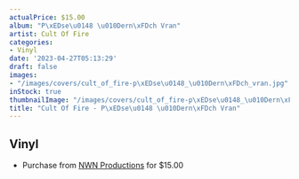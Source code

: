```yaml
---
actualPrice: $15.00
album: "P\xEDse\u0148 \u010Dern\xFDch Vran"
artist: Cult Of Fire
categories:
- Vinyl
date: '2023-04-27T05:13:29'
draft: false
images:
- "/images/covers/cult_of_fire-p\xEDse\u0148_\u010Dern\xFDch_vran.jpg"
inStock: true
thumbnailImage: "/images/covers/cult_of_fire-p\xEDse\u0148_\u010Dern\xFDch_vran-thumb.jpg"
title: "Cult Of Fire - P\xEDse\u0148 \u010Dern\xFDch Vran"
---
```


## Vinyl
* Purchase from [NWN Productions](http://shop.nwnprod.com/index.php?route=product/product&path=76&product_id=33701&sort=pd.name&order=ASC) for $15.00
